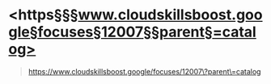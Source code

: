 # <https§§§www.cloudskillsboost.google§focuses§12007§§parent§=catalog>
> <https://www.cloudskillsboost.google/focuses/12007\?parent\=catalog>